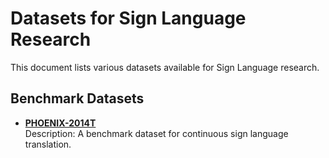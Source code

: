 # Datasets for Sign Language Research

This document lists various datasets available for Sign Language research.

## Benchmark Datasets
- **[PHOENIX-2014T](https://www.phoenix14t.com)**  
  Description: A benchmark dataset for continuous sign language translation.
